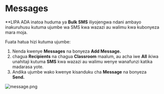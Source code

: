# Messages

**LIPA ADA inatoa huduma ya **Bulk SMS** iliyojengwa ndani ambayo inakuruhusu kutuma ujumbe wa SMS kwa wazazi au walimu kwa kubonyeza mara moja.

Fuata hatua hizi kutuma ujumbe:

1. Nenda kwenye **Messages** na bonyeza **Add Message.**
2. chagua **Recipients** na chagua **Classroom** maalum, au acha iwe **All** ikiwa unahitaji kutuma **SMS** kwa wazazi au walimu wenye wanafunzi katika madarasa yote.
3.  Andika ujumbe wako kwenye kisanduku cha **Message** na bonyeza **Send.**

![message.png](message.png)
